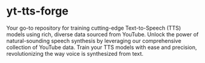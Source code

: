 # yt-tts-forge
Your go-to repository for training cutting-edge Text-to-Speech (TTS) models using rich, diverse data sourced from YouTube. Unlock the power of natural-sounding speech synthesis by leveraging our comprehensive collection of YouTube data. Train your TTS models with ease and precision, revolutionizing the way voice is synthesized from text.

